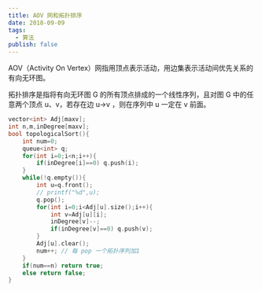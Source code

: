```yaml
---
title: AOV 网和拓扑排序
date: 2018-09-09
tags:
  - 算法
publish: false
---
```


AOV（Activity On Vertex）网指用顶点表示活动，用边集表示活动间优先关系的有向无环图。

拓扑排序是指将有向无环图 G 的所有顶点排成的一个线性序列，且对图 G 中的任意两个顶点 u、v，若存在边 u->v ，则在序列中 u 一定在 v 前面。

```C
vector<int> Adj[maxv];
int n,m,inDegree[maxv];
bool topologicalSort(){
    int num=0;
    queue<int> q;
    for(int i=0;i<n;i++){
        if(inDegree[i]==0) q.push(i);
    }
    while(!q.empty()){
        int u=q.front();
        // printf("%d",u);
        q.pop();
        for(int i=0;i<Adj[u].size();i++){
            int v=Adj[u][i];
            inDegree[v]--;
            if(inDegree[v]==0) q.push(v);
        }
        Adj[u].clear();
        num++; // 每 pop 一个拓扑序列加1
    }
    if(num==n) return true;
    else return false;
}
```


